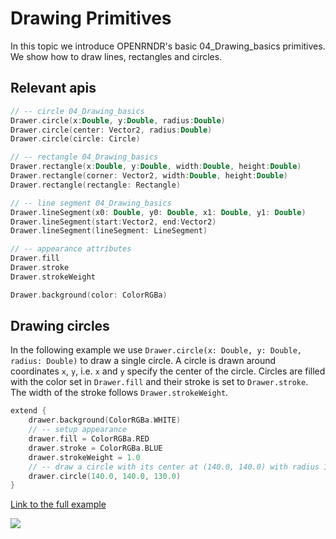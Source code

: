 
# Drawing Primitives
In this topic we introduce OPENRNDR's basic 04_Drawing_basics primitives. We show how to draw lines, rectangles and circles.

## Relevant apis
```kotlin
// -- circle 04_Drawing_basics
Drawer.circle(x:Double, y:Double, radius:Double)
Drawer.circle(center: Vector2, radius:Double)
Drawer.circle(circle: Circle)

// -- rectangle 04_Drawing_basics
Drawer.rectangle(x:Double, y:Double, width:Double, height:Double)
Drawer.rectangle(corner: Vector2, width:Double, height:Double)
Drawer.rectangle(rectangle: Rectangle)

// -- line segment 04_Drawing_basics
Drawer.lineSegment(x0: Double, y0: Double, x1: Double, y1: Double)
Drawer.lineSegment(start:Vector2, end:Vector2)
Drawer.lineSegment(lineSegment: LineSegment)

// -- appearance attributes
Drawer.fill
Drawer.stroke
Drawer.strokeWeight

Drawer.background(color: ColorRGBa)
```

## Drawing circles
In the following example we use `Drawer.circle(x: Double, y: Double, radius: Double)` to draw a single circle.
A circle is drawn around coordinates `x`, `y`, i.e. `x` and `y` specify the center of the circle.
Circles are filled with the color set in `Drawer.fill` and their stroke is set to `Drawer.stroke`. The width of the stroke follows `Drawer.strokeWeight`.

```kotlin
extend {
    drawer.background(ColorRGBa.WHITE)
    // -- setup appearance
    drawer.fill = ColorRGBa.RED
    drawer.stroke = ColorRGBa.BLUE
    drawer.strokeWeight = 1.0
    // -- draw a circle with its center at (140.0, 140.0) with radius 130.0
    drawer.circle(140.0, 140.0, 130.0)
}
```

[Link to the full example](https://github.com/openrndr/openrndr-examples/blob/master/src/main/kotlin/examples/04_Drawing_basics/Primitives000.kt)

<img src="media/04_Drawing_basics-circles-001.png"/>
